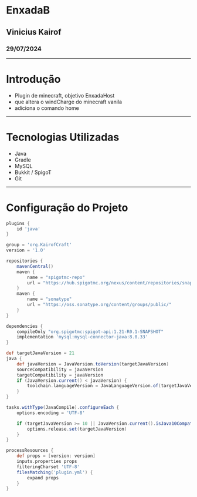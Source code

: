 # EnxadaB
## Vinicius Kairof
### 29/07/2024
---

# Introdução

- Plugin de minecraft, objetivo EnxadaHost
- que altera o windCharge do minecraft vanila
- adiciona o comando home
---
# Tecnologias Utilizadas
- Java
- Gradle
- MySQL
- Bukkit / SpigoT
- Git
---

# Configuração do Projeto

```groovy
plugins {
    id 'java'
}

group = 'org.KairofCraft'
version = '1.0'

repositories {
    mavenCentral()
    maven {
        name = "spigotmc-repo"
        url = "https://hub.spigotmc.org/nexus/content/repositories/snapshots/"
    }
    maven {
        name = "sonatype"
        url = "https://oss.sonatype.org/content/groups/public/"
    }
}

dependencies {
    compileOnly "org.spigotmc:spigot-api:1.21-R0.1-SNAPSHOT"
    implementation 'mysql:mysql-connector-java:8.0.33'
}

def targetJavaVersion = 21
java {
    def javaVersion = JavaVersion.toVersion(targetJavaVersion)
    sourceCompatibility = javaVersion
    targetCompatibility = javaVersion
    if (JavaVersion.current() < javaVersion) {
        toolchain.languageVersion = JavaLanguageVersion.of(targetJavaVersion)
    }
}

tasks.withType(JavaCompile).configureEach {
    options.encoding = 'UTF-8'

    if (targetJavaVersion >= 10 || JavaVersion.current().isJava10Compatible()) {
        options.release.set(targetJavaVersion)
    }
}

processResources {
    def props = [version: version]
    inputs.properties props
    filteringCharset 'UTF-8'
    filesMatching('plugin.yml') {
        expand props
    }
}
